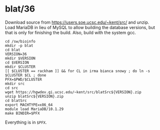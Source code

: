 blat/36
=======

Download source from https://users.soe.ucsc.edu/~kent/src/ and unzip.  Load
MariaDB in lieu of MySQL to allow building the database versions, but that is
only for finishing the build.  Also, build with the system gcc.

    cd /sw/bioinfo
    mkdir -p blat
    cd blat
    VERSION=36
    mkdir $VERSION
    cd $VERSION
    mkdir $CLUSTER
    [[ $CLUSTER == rackham ]] && for CL in irma bianca snowy ; do ln -s $CLUSTER $CL ; done
    PFX=$PWD/$CLUSTER
    mkdir src
    cd src
    wget https://hgwdev.gi.ucsc.edu/~kent/src/blatSrc${VERSION}.zip
    unzip blatSrc${VERSION}.zip
    cd blatSrc
    export MACHTYPE=x86_64
    module load MariaDB/10.1.29
    make BINDIR=$PFX

Everything is in `$PFX`.
